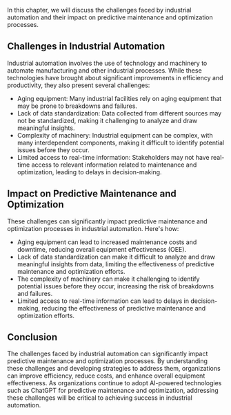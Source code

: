 
In this chapter, we will discuss the challenges faced by industrial automation and their impact on predictive maintenance and optimization processes.

Challenges in Industrial Automation
-----------------------------------

Industrial automation involves the use of technology and machinery to automate manufacturing and other industrial processes. While these technologies have brought about significant improvements in efficiency and productivity, they also present several challenges:

* Aging equipment: Many industrial facilities rely on aging equipment that may be prone to breakdowns and failures.
* Lack of data standardization: Data collected from different sources may not be standardized, making it challenging to analyze and draw meaningful insights.
* Complexity of machinery: Industrial equipment can be complex, with many interdependent components, making it difficult to identify potential issues before they occur.
* Limited access to real-time information: Stakeholders may not have real-time access to relevant information related to maintenance and optimization, leading to delays in decision-making.

Impact on Predictive Maintenance and Optimization
-------------------------------------------------

These challenges can significantly impact predictive maintenance and optimization processes in industrial automation. Here's how:

* Aging equipment can lead to increased maintenance costs and downtime, reducing overall equipment effectiveness (OEE).
* Lack of data standardization can make it difficult to analyze and draw meaningful insights from data, limiting the effectiveness of predictive maintenance and optimization efforts.
* The complexity of machinery can make it challenging to identify potential issues before they occur, increasing the risk of breakdowns and failures.
* Limited access to real-time information can lead to delays in decision-making, reducing the effectiveness of predictive maintenance and optimization efforts.

Conclusion
----------

The challenges faced by industrial automation can significantly impact predictive maintenance and optimization processes. By understanding these challenges and developing strategies to address them, organizations can improve efficiency, reduce costs, and enhance overall equipment effectiveness. As organizations continue to adopt AI-powered technologies such as ChatGPT for predictive maintenance and optimization, addressing these challenges will be critical to achieving success in industrial automation.
